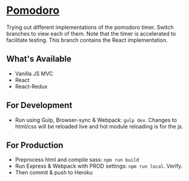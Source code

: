 # [Pomodoro](https://pomodoro-react.herokuapp.com/)

Trying out different implementations of the pomodoro timer. Switch branches to view each of them. Note that the timer is accelerated to facilitate testing.
This branch contains the React implementation.

## What's Available
- Vanilla JS MVC
- React
- React-Redux

## For Development
- Run using Gulp, Browser-sync & Webpack: `gulp dev`. Changes to html/css will be reloaded live and hot module reloading is for the js.

## For Production
- Preprocess html and compile sass: `npm run build`
- Run Express & Webpack with PROD settings: `npm run local`. Verify.
- Then commit & push to Heroku
